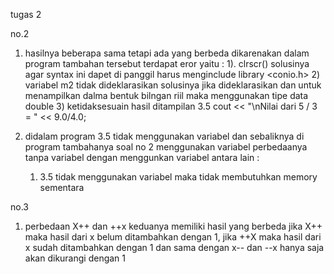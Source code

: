tugas 2 

no.2

1. hasilnya beberapa sama tetapi ada yang berbeda dikarenakan dalam program tambahan tersebut terdapat eror 
   yaitu :
	1). clrscr() 
	solusinya agar syntax ini dapet di panggil harus menginclude library <conio.h>
	2) variabel m2 tidak dideklarasikan 
	solusinya jika dideklarasikan dan untuk menampilkan dalma bentuk bilngan riil maka menggunakan tipe data double
	3) ketidaksesuain hasil ditampilan 3.5 
		cout << "\nNilai dari 5 / 3 = " << 9.0/4.0;
	
2. didalam program 3.5 tidak menggunakan variabel dan sebaliknya di program tambahanya soal no 2 menggunakan variabel
   perbedaanya tanpa variabel dengan menggunkan variabel antara lain :
   1) 3.5 tidak menggunakan variabel maka tidak membutuhkan memory sementara

no.3

1. perbedaan X++ dan ++x keduanya memiliki hasil yang berbeda 
	jika X++ maka hasil dari x belum ditambahkan dengan 1,
	jika ++X maka hasil dari x sudah ditambahkan dengan 1
	dan sama dengan x-- dan --x hanya saja akan dikurangi dengan 1
 
